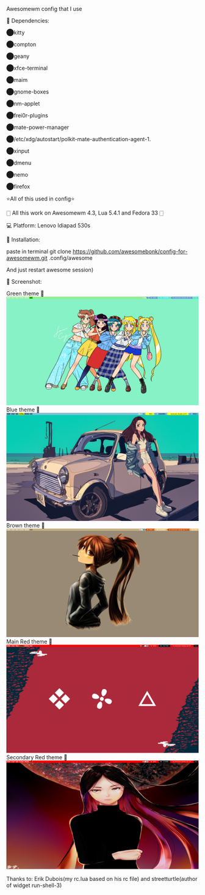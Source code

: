 Awesomewm config that I use

📑 Dependencies:

⬤kitty

⬤compton

⬤geany

⬤xfce-terminal

⬤maim

⬤gnome-boxes

⬤nm-applet

⬤frei0r-plugins

⬤mate-power-manager

⬤/etc/xdg/autostart/polkit-mate-authentication-agent-1.

⬤xinput

⬤dmenu

⬤nemo

⬤firefox 

⭐All of this used in config⭐

🀆
All this work on Awesomewm 4.3, Lua 5.4.1 and Fedora 33
🀆

💻
Platform: Lenovo Idiapad 530s

📂 Installation:

paste in terminal git clone https://github.com/awesomebonk/config-for-awesomewm.git  .config/awesome

And just restart awesome session)

🎥
Screenshot:

Green theme
🐲
![Green theme](/images/green.png)
Blue theme
🐬
![Blue theme](/images/blue.png)
Brown theme
🐌
![Brown theme](/images/brown.png)
Main Red theme
🐞
![Main Red theme](/images/red.png)
Secondary Red theme
🐙
![Secondary Red theme](/images/red1.png)

Thanks to: 
Erik Dubois(my rc.lua based on his rc file) and
streetturtle(author of widget run-shell-3)

